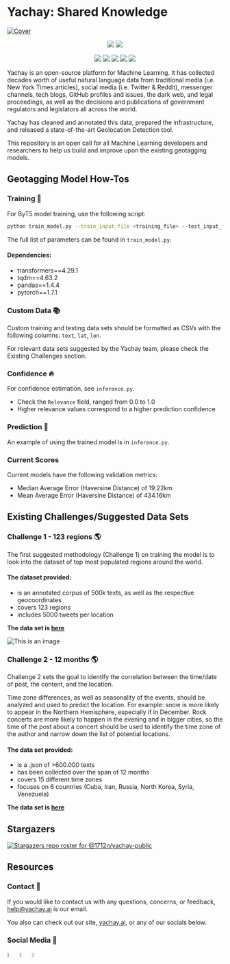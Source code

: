 # Yachay: Shared Knowledge

[![Cover](https://user-images.githubusercontent.com/29067628/197814413-90cc6585-4580-48a8-88e4-ee2413198a09.png)](https://www.yachay.ai/) 


<p align="center">
<a href="https://twitter.com/YachayAi"><img src="https://img.shields.io/badge/Follow%20us-%40YachayAi-blue?style=plastic&logo=twitter"></img></a>
<a href="https://www.reddit.com/user/yachay_ai"><img src="https://img.shields.io/badge/Follow%20us-u%2Fyachay__ai-orange?style=plastic&logo=reddit"></img></a>
</p> 


<p align="center">
<a href="https://github.com/1712n/yachay-public/stargazers"><img src="https://badgen.net/github/stars/1712n/yachay-public"></img></a>
<a href="https://github.com/1712n/yachay-public/forks"><img src="https://badgen.net/github/forks/1712n/yachay-public"></img></a>
<a href="https://github.com/1712n/yachay-public/contributors"><img src="https://badgen.net/github/contributors/1712n/yachay-public"></img></a>
<a href="https://github.com/1712n/yachay-public/issues"><img src="https://badgen.net/github/issues/1712n/yachay-public"></img></a>
<a href="https://github.com/1712n/yachay-public/blob/master/LICENSE.md"><img src="https://badgen.net/github/license/1712n/yachay-public"></img></a>
</p> 


Yachay is an open-source platform for Machine Learning. It has collected decades worth of useful natural language data from traditional media (i.e. New York Times articles), social media (i.e. Twitter & Reddit), messenger channels, tech blogs, GitHub profiles and issues, the dark web, and legal proceedings, as well as the decisions and publications of government regulators and legislators all across the world.

Yachay has cleaned and annotated this data, prepared the infrastructure, and released a state-of-the-art Geolocation Detection tool. 

This repository is an open call for all Machine Learning developers and researchers to help us build and improve upon the existing geotagging models. 

## Geotagging Model How-Tos 

### Training 💪
For ByT5 model training, use the following script:

```bash
python train_model.py --train_input_file <training_file> --test_input_file <test_file> --do_train true --do_test true --load_clustering .
```

The full list of parameters can be found in `train_model.py`.

#### Dependencies:
- transformers==4.29.1
- tqdm==4.63.2
- pandas==1.4.4
- pytorch==1.7.1

### Custom Data 📚
Custom training and testing data sets should be formatted as CSVs with the following columns: `text`, `lat`, `lon`.

For relevant data sets suggested by the Yachay team, please check the Existing Challenges section.

### Confidence 🔥
For confidence estimation, see `inference.py`. 
- Check the `Relevance` field, ranged from 0.0 to 1.0 
- Higher relevance values correspond to a higher prediction confidence

### Prediction 🔮
An example of using the trained model is in `inference.py`.

### Current Scores
Current models have the following validation metrics:
- Median Average Error (Haversine Distance) of 19.22km
- Mean Average Error (Haversine Distance) of 434.16km 

## Existing Challenges/Suggested Data Sets
### Challenge 1 - 123 regions 🌎

The first suggested methodology (Challenge 1) on training the model is to look into the dataset of top most populated regions around the world.

#### The dataset provided:
- is an annotated corpus of 500k texts, as well as the respective geocoordinates
- covers 123 regions
- includes 5000 tweets per location

**The data set is [here](https://drive.google.com/file/d/1thkE-hgT3sDtZqILZH17Hyayy0hkk_jh/view?usp=share_link)**

![This is an image](https://media.tenor.com/lOPTx_JZJ3gAAAAC/the-office-steve-carell.gif)

### Challenge 2 - 12 months 🌎

Challenge 2 sets the goal to identify the correlation between the time/date of post, the content, and the location. 

Time zone differences, as well as seasonality of the events, should be analyzed and used to predict the location. For example: snow is more likely to appear in the Northern Hemisphere, especially if in December. Rock concerts are more likely to happen in the evening and in bigger cities, so the time of the post about a concert should be used to identify the time zone of the author and narrow down the list of potential locations.

#### The data set provided:
- is a .json of >600.000 texts 
- has been collected over the span of 12 months
- covers 15 different time zones 
- focuses on 6 countries (Cuba, Iran, Russia, North Korea, Syria, Venezuela)

**The data set is [here](https://drive.google.com/drive/folders/1P2QUGFBKaqdpZ4xAHmJMe2I57I94MJyO?usp=sharing)**

## Stargazers 
[![Stargazers repo roster for @1712n/yachay-public](https://reporoster.com/stars/1712n/yachay-public)](https://github.com/1712n/yachay-public/stargazers)


## Resources
### Contact 📩

If you would like to contact us with any questions, concerns, or feedback, help@yachay.ai is our email.

You also can check out our site, [yachay.ai](https://www.yachay.ai/), or any of our socials below.


### Social Media 📱


<a href="https://discord.gg/msWFtcfmwe"><img src="https://cdn-icons-png.flaticon.com/512/3670/3670157.png" width=5% height=5%></img></a>     <a href="https://twitter.com/YachayAi"><img src="https://cdn-icons-png.flaticon.com/128/3670/3670151.png" width=5% height=5%></img></a>     <a href="https://www.reddit.com/user/yachay_ai"><img src="https://cdn-icons-png.flaticon.com/512/3670/3670226.png" width=5% height=5%></img></a>

